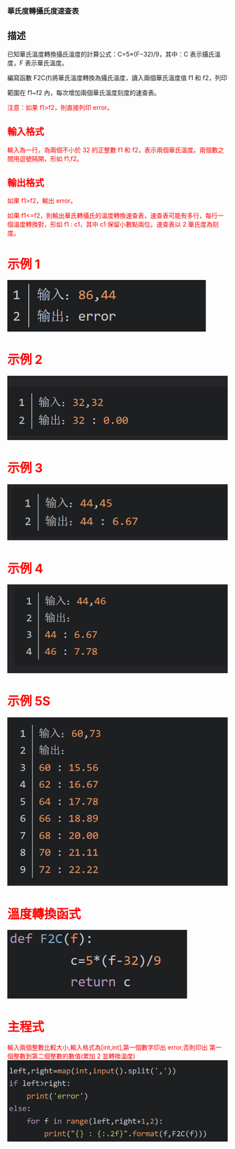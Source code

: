 ### 華氏度轉攝氏度速查表

## 描述

已知華氏溫度轉換攝氏溫度的計算公式：C=5×(F−32)/9，其中：C 表示攝氏溫度，F 表示華氏溫度。

編寫函數 F2C(f)將華氏溫度轉換為攝氏溫度，讀入兩個華氏溫度值 f1 和 f2，列印

範圍在 f1~f2 內，每次增加兩個華氏溫度刻度的速查表。

<font color=red> 注意：如果 f1>f2，則直接列印 error。

## 輸入格式

輸入為一行，為兩個不小於 32 的正整數 f1 和 f2，表示兩個華氏溫度。兩個數之間用逗號隔開，形如 f1,f2。

## 輸出格式

如果 f1>f2，輸出 error。

如果 f1<=f2，則輸出華氏轉攝氏的溫度轉換速查表，速查表可能有多行，每行一個溫度轉換對，形如 f1 : c1，其中 c1 保留小數點兩位。速查表以 2 華氏度為刻度。

# 示例 1

![alt text](images/示例1.png)

# 示例 2

![alt text](images/示例2.png)

# 示例 3

![alt text](images/示例3.png)

# 示例 4

![alt text](images/示例4.png)

# 示例 5S

![alt text](images/示例5.png)

# 溫度轉換函式

![alt text](images/溫度轉換函式.png)

# 主程式

輸入兩個整數比較大小,輸入格式為[int,int],第一個數字印出 error,否則印出
第一個整數到第二個整數的數值<font color=red>(累加 2 並轉換溫度)
![alt text](images/主程式.png)
